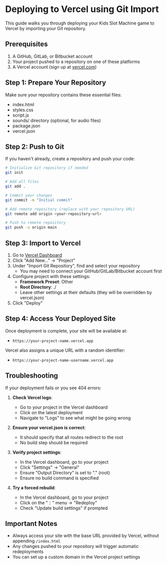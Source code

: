 # Deploying to Vercel using Git Import

This guide walks you through deploying your Kids Slot Machine game to Vercel by importing your Git repository.

## Prerequisites

1. A GitHub, GitLab, or Bitbucket account
2. Your project pushed to a repository on one of these platforms
3. A Vercel account (sign up at [vercel.com](https://vercel.com))

## Step 1: Prepare Your Repository

Make sure your repository contains these essential files:
- index.html
- styles.css
- script.js
- sounds/ directory (optional, for audio files)
- package.json
- vercel.json

## Step 2: Push to Git

If you haven't already, create a repository and push your code:

```bash
# Initialize Git repository if needed
git init

# Add all files
git add .

# Commit your changes
git commit -m "Initial commit"

# Add remote repository (replace with your repository URL)
git remote add origin <your-repository-url>

# Push to remote repository
git push -u origin main
```

## Step 3: Import to Vercel

1. Go to [Vercel Dashboard](https://vercel.com/dashboard)
2. Click "Add New..." → "Project"
3. Under "Import Git Repository", find and select your repository
   - You may need to connect your GitHub/GitLab/Bitbucket account first
4. Configure project with these settings:
   - **Framework Preset**: Other
   - **Root Directory**: ./
   - Leave other settings at their defaults (they will be overridden by vercel.json)
5. Click "Deploy"

## Step 4: Access Your Deployed Site

Once deployment is complete, your site will be available at:
- `https://your-project-name.vercel.app`

Vercel also assigns a unique URL with a random identifier:
- `https://your-project-name-username.vercel.app`

## Troubleshooting

If your deployment fails or you see 404 errors:

1. **Check Vercel logs**:
   - Go to your project in the Vercel dashboard
   - Click on the latest deployment
   - Navigate to "Logs" to see what might be going wrong

2. **Ensure your vercel.json is correct**:
   - It should specify that all routes redirect to the root
   - No build step should be required

3. **Verify project settings**:
   - In the Vercel dashboard, go to your project
   - Click "Settings" → "General"
   - Ensure "Output Directory" is set to "." (root)
   - Ensure no build command is specified

4. **Try a forced rebuild**:
   - In the Vercel dashboard, go to your project
   - Click on the "⋮" menu → "Redeploy"
   - Check "Update build settings" if prompted

## Important Notes

- Always access your site with the base URL provided by Vercel, without appending `/index.html`
- Any changes pushed to your repository will trigger automatic redeployments
- You can set up a custom domain in the Vercel project settings